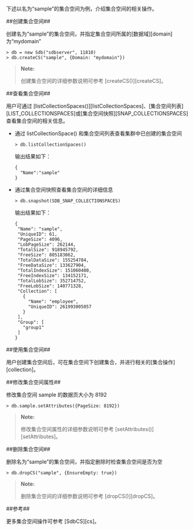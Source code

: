 [^_^]:
     集合空间操作


下述以名为“sample”的集合空间为例，介绍集合空间的相关操作。

##创建集合空间##

创建名为“sample”的集合空间，并指定集合空间所属的[数据域][domain]为“mydomain”

```lang-javascript
> db = new Sdb("sdbserver", 11810)
> db.createCS("sample", {Domain: "mydomain"})
```

> **Note:**
>
> 创建集合空间的详细参数说明可参考 [createCS()][createCS]。

##查看集合空间##

用户可通过 [listCollectionSpaces()][listCollectionSpaces]、[集合空间列表][LIST_COLLECTIONSPACES]或[集合空间快照][SNAP_COLLECTIONSPACES]查看集合空间的相关信息。

- 通过 listCollectionSpace() 和集合空间列表查看集群中已创建的集合空间

    ```lang-javascript
    > db.listCollectionSpaces()
    ```

    输出结果如下：

    ```lang-json
    {
      "Name":"sample"
    }
    ```

- 通过集合空间快照查看集合空间的详细信息

    ```lang-javascript
    > db.snapshot(SDB_SNAP_COLLECTIONSPACES)
    ```

    输出结果如下：

    ```lang-json
    {
     "Name": "sample",
     "UniqueID": 61,
     "PageSize": 4096,  
     "LobPageSize": 262144,
     "TotalSize": 918945792,
     "FreeSize": 805183062,  
     "TotalDataSize": 155254784,
     "FreeDataSize": 133627904,
     "TotalIndexSize": 151060480,
     "FreeIndexSize": 134152171,
     "TotalLobSize": 352714752,
     "FreeLobSize": 140771328,
     "Collection": [
       {
         "Name": "employee",
         "UniqueID": 261993005057
       }
     ],
     "Group": [
       "group1"
     ]
    }
    ```

##使用集合空间##

用户创建集合空间后，可在集合空间下创建集合，并进行相关的[集合操作][collection]。

##修改集合空间属性##

修改集合空间 sample 的数据页大小为 8192

```lang-javascript
> db.sample.setAttributes({PageSize: 8192})
```

> **Note:**
>
> 修改集合空间属性的详细参数说明可参考 [setAttributes()][setAttributes]。

##删除集合空间##

删除名为“sample”的集合空间，并指定删除时检查集合空间是否为空

```lang-javascript
> db.dropCS("sample", {EnsureEmpty: true})
```

> **Note:**
>
> 删除集合空间的详细参数说明可参考 [dropCS()][dropCS]。

##参考##

更多集合空间操作可参考 [SdbCS][cs]。





[^_^]:
     本文使用的所有引用及链接
[domain]:manual/Distributed_Engine/Architecture/domain.md
[createCS]:manual/Manual/Sequoiadb_Command/Sdb/createCS.md
[listCollectionSpaces]:manual/Manual/Sequoiadb_Command/Sdb/listCollectionSpaces.md
[LIST_COLLECTIONSPACES]:manual/Manual/List/SDB_LIST_COLLECTIONSPACES.md
[SNAP_COLLECTIONSPACES]:manual/Manual/Snapshot/SDB_SNAP_COLLECTIONSPACES.md
[collection]:manual/Distributed_Engine/Operation/collection_operation.md
[setAttributes]:manual/Manual/Sequoiadb_Command/SdbCS/setAttributes.md
[dropCS]:manual/Manual/Sequoiadb_Command/Sdb/dropCS.md
[cs]:manual/Manual/Sequoiadb_Command/SdbCS/Readme.md